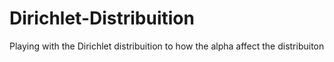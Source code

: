 # Dirichlet-Distribuition
Playing with the Dirichlet distribuition to how the alpha affect the distribuiton
